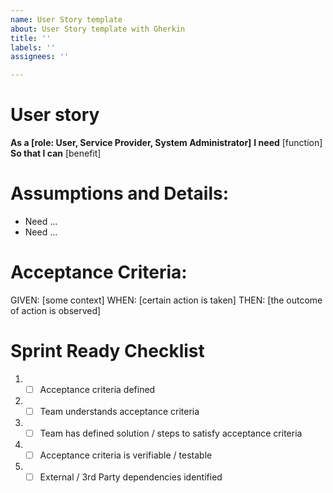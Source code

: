 ```yaml
---
name: User Story template
about: User Story template with Gherkin
title: ''
labels: ''
assignees: ''

---
```


# User story
**As a [role: User, Service Provider, System Administrator]**
**I need** [function]
**So that I can** [benefit]

# Assumptions and Details:
- Need ...
- Need ...

# Acceptance Criteria:
GIVEN:  [some context]
WHEN: [certain action is taken]
THEN: [the outcome of action is observed]

# Sprint Ready Checklist 
1. - [ ] Acceptance criteria defined 
2. - [ ] Team understands acceptance criteria 
3. - [ ] Team has defined solution / steps to satisfy acceptance criteria 
4. - [ ] Acceptance criteria is verifiable / testable 
5. - [ ] External / 3rd Party dependencies identified
